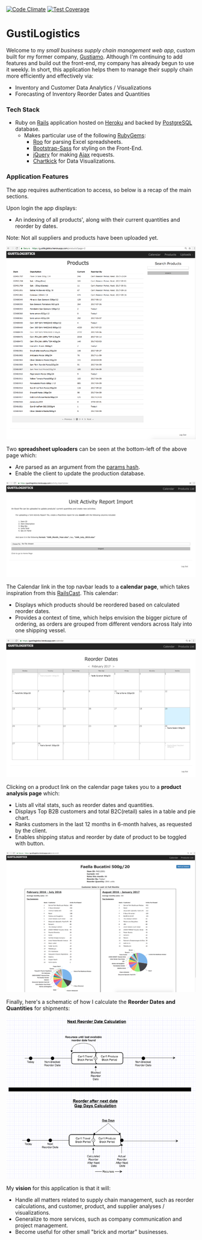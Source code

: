 [![Code Climate](https://codeclimate.com/github/EDalSanto/GustiLogistics/badges/gpa.svg)](https://codeclimate.com/github/EDalSanto/GustiLogistics)
[![Test Coverage](https://codeclimate.com/github/EDalSanto/GustiLogistics/badges/coverage.svg)](https://codeclimate.com/github/EDalSanto/GustiLogistics/coverage)

# GustiLogistics

Welcome to my *small business supply chain management web app*, custom built for my former company, [Gustiamo](https://www.gustiamo.com/). Although I'm continuing to add features and build out the front-end, my company has already begun to use it weekly. In short, this application helps them to manage their supply chain more efficiently and effectively via:
* Inventory and Customer Data Analytics / Visualizations
* Forecasting of Inventory Reorder Dates and Quantities

### Tech Stack

* Ruby on [Rails](http://rubyonrails.org/) application hosted on [Heroku](https://www.heroku.com/) and backed by [PostgreSQL](https://www.postgresql.org/) database.
  * Makes particular use of the following [RubyGems](https://rubygems.org/):
    * [Roo](https://github.com/roo-rb/roo) for parsing Excel spreadsheets.
    * [Bootstrap-Sass](https://github.com/twbs/bootstrap-sass/) for styling on the Front-End.
    * [jQuery](https://rubygems.org/gems/jquery-rails) for making [Ajax](https://en.wikipedia.org/wiki/Ajax_(programming)) requests.
    * [Chartkick](https://github.com/ankane/chartkick) for Data Visualizations.

### Application Features

The app requires authentication to access, so below is a recap of the main sections. 

Upon login the app displays:
* An indexing of all products', along with their current quantities and reorder by dates. 

Note: Not all suppliers and products have been uploaded yet.

![alt text](/sample_images/ProductsIndex.png "Products List")

Two **spreadsheet uploaders** can be seen at the bottom-left of the above page which:
* Are parsed as an argument from the [params hash](https://gorails.com/episodes/the-params-hash). 
* Enable the client to update the production database. 

![alt text](/sample_images/FileUploader.png "File Uploader")

The Calendar link in the top navbar leads to a **calendar page**, which takes inspiration from this [RailsCast](http://railscasts.com/episodes/213-calendars). This calendar:
* Displays which products should be reordered based on calculated reorder dates. 
* Provides a context of time, which helps envision the bigger picture of ordering, as orders are grouped from different vendors across Italy into one shipping vessel. 

![alt text](/sample_images/CalendarPage.png "Calendar Prototype")

Clicking on a product link on the calendar page takes you to a **product analysis page** which:
* Lists all vital stats, such as reorder dates and quantities.
* Displays Top B2B customers and total B2C(retail) sales in a table and pie chart. 
* Ranks customers in the last 12 months in 6-month halves, as requested by the client.
* Enables shipping status and reorder by date of product to be toggled with button. 

![alt text](/sample_images/ProductAnalysisPage.png "Product Analysis")

Finally, here's a schematic of how I calculate the **Reorder Dates and Quantities** for shipments:

![alt text](/sample_images/ReorderGustiLogistics.png "Reorder Model")

My **vision** for this application is that it will:
* Handle all matters related to supply chain management, such as reorder calculations, and customer, product, and supplier analyses / visualizations. 
* Generalize to more services, such as company communication and project management. 
* Become useful for other small "brick and mortar" businesses.
